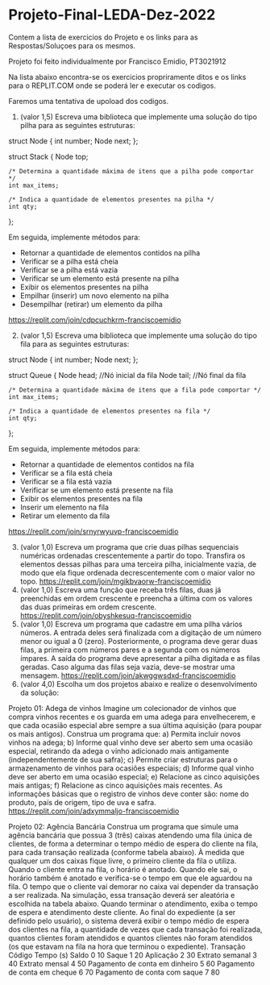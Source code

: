 # Projeto-Final-LEDA-Dez-2022

Contem a lista de exercicios do Projeto e os links para as Respostas/Soluçoes para os mesmos.

Projeto foi feito individualmente por Francisco Emidio, PT3021912

Na lista abaixo encontra-se os exercicios propriramente ditos e os links para o REPLIT.COM onde se poderá ler e executar os codigos.

Faremos uma tentativa de upoload dos codigos.


1)	(valor 1,5) Escreva uma biblioteca que implemente uma solução do tipo pilha para as seguintes estruturas:

struct Node {
    int number;
    Node next;
};

struct Stack {
    Node top;
    
    /* Determina a quantidade máxima de itens que a pilha pode comportar */
    int max_items;

    /* Indica a quantidade de elementos presentes na pilha */
    int qty;
};

Em seguida, implemente métodos para:
- Retornar a quantidade de elementos contidos na pilha
- Verificar se a pilha está cheia
- Verificar se a pilha está vazia
- Verificar se um elemento está presente na pilha
- Exibir os elementos presentes na pilha
- Empilhar (inserir) um novo elemento na pilha
- Desempilhar (retirar) um elemento da pilha

https://replit.com/join/cdpcuchkrm-franciscoemidio 

2)	(valor 1,5) Escreva uma biblioteca que implemente uma solução do tipo fila para as seguintes estruturas:

struct Node {
    int number;
    Node next;
};

struct Queue {
    Node head; //Nó inicial da fila
    Node tail; //Nó final da fila
    
    /* Determina a quantidade máxima de itens que a fila pode comportar */
    int max_items;

    /* Indica a quantidade de elementos presentes na fila */
    int qty;
};

Em seguida, implemente métodos para:
- Retornar a quantidade de elementos contidos na fila
- Verificar se a fila está cheia
- Verificar se a fila  está vazia
- Verificar se um elemento está presente na fila
- Exibir os elementos presentes na fila
- Inserir um elemento na fila
- Retirar um elemento da fila

https://replit.com/join/srnyrwyuvp-franciscoemidio 

3)	(valor 1,0) Escreva um programa que crie duas pilhas sequenciais numéricas ordenadas crescentemente a partir do topo. Transfira os elementos dessas pilhas para uma terceira pilha, inicialmente vazia, de modo que ela fique ordenada decrescentemente com o maior valor no topo.
https://replit.com/join/mgikbvaorw-franciscoemidio 
4)	(valor 1,0) Escreva uma função que receba três filas, duas já preenchidas em ordem crescente e preencha a última com os valores das duas primeiras em ordem crescente.
https://replit.com/join/obyshkesuq-franciscoemidio 
5)	(valor 1,0) Escreva um programa que cadastre em uma pilha vários números. A entrada deles será finalizada com a digitação de um número menor ou igual a 0 (zero). Posteriormente, o programa deve gerar duas filas, a primeira com números pares e a segunda com os números ímpares. A saída do programa deve apresentar a pilha digitada e as filas geradas. Caso alguma das filas seja vazia, deve-se mostrar uma mensagem.
https://replit.com/join/akwggwsdxd-franciscoemidio 
6)	(valor 4,0) Escolha um dos projetos abaixo e realize o desenvolvimento da solução:


Projeto 01: Adega de vinhos
Imagine um colecionador de vinhos que compra vinhos recentes e os guarda em uma adega para envelhecerem, e que cada ocasião especial abre sempre a sua última aquisição (para poupar os mais antigos). Construa um programa que:
a)	Permita incluir novos vinhos na adega;
b)	Informe qual vinho deve ser aberto sem uma ocasião especial, retirando da adega o vinho adicionado mais antigamente (independentemente de sua safra);
c)	Permite criar estruturas para o armazenamento de vinhos para ocasiões especiais;
d)	Informe qual vinho deve ser aberto em uma ocasião especial;
e)	Relacione as cinco aquisições mais antigas;
f)	Relacione as cinco aquisições mais recentes.
As informações básicas que o registro de vinhos deve conter são: nome do produto, país de origem, tipo de uva e safra.
https://replit.com/join/adxymmaljo-franciscoemidio 

Projeto 02: Agência Bancária
Construa um programa que simule uma agência bancária que possua 3 (três) caixas atendendo uma fila única de clientes, de forma a determinar o tempo médio de espera do cliente na fila, para cada transação realizada (conforme tabela abaixo). À medida que qualquer um dos caixas fique livre, o primeiro cliente da fila o utiliza. Quando o cliente entra na fila, o horário é anotado. Quando ele sai, o horário também é anotado e verifica-se o tempo em que ele aguardou na fila. O tempo que o cliente vai demorar no caixa vai depender da transação a ser realizada. Na simulação, essa transação deverá ser aleatória e escolhida na tabela abaixo. Quando terminar o atendimento, exiba o tempo de espera e atendimento deste cliente. Ao final do expediente (a ser definido pelo usuário), o sistema deverá exibir o tempo médio de espera dos clientes na fila, a quantidade de vezes que cada transação foi realizada, quantos clientes foram atendidos e quantos clientes não foram atendidos (os que estavam na fila na hora que terminou o expediente).
Transação	Código	Tempo (s)
Saldo	0	10
Saque	1	20
Aplicação	2	30
Extrato semanal	3	40
Extrato mensal	4	50
Pagamento de conta em dinheiro	5	60
Pagamento de conta em cheque	6	70
Pagamento de conta com saque	7	80


